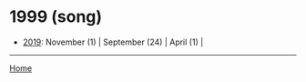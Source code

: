 # 1999 (song)

  * [2019](./1999-song-2019.md): 
      November (1) | 
      September (24) | 
      April (1) | 

----

[Home](../)

